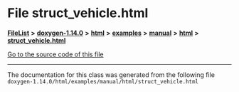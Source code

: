 

# File struct\_vehicle.html



[**FileList**](files.md) **>** [**doxygen-1.14.0**](dir_9d5bad020669189c90cda983471be5d0.md) **>** [**html**](dir_05d1fd8a7cdd04f638f8b23196de02e2.md) **>** [**examples**](dir_aa52e73a32d193037813a53dcfe817b6.md) **>** [**manual**](dir_cffcf8ecdc9e4351f3d375d77f7d7b79.md) **>** [**html**](dir_c841af69762a58cc9952eb769df9ebbd.md) **>** [**struct\_vehicle.html**](struct__vehicle_8html.md)

[Go to the source code of this file](struct__vehicle_8html_source.md)





































































------------------------------
The documentation for this class was generated from the following file `doxygen-1.14.0/html/examples/manual/html/struct_vehicle.html`

